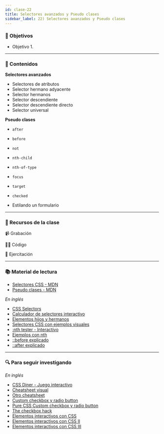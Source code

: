 ```yaml
---
id: clase-22
title: Selectores avanzados y Pseudo clases
sidebar_label: 22) Selectores avanzados y Pseudo clases
---
```


### 🏁 Objetivos

- Objetivo 1.

---

### 📝 Contenidos

**Selectores avanzados**

- Selectores de atributos
- Selector hermano adyacente
- Selector hermanos
- Selector descendiente
- Selector descendiente directo
- Selector universal

**Pseudo clases**

- `after`
- `before`
- `not`
- `nth-child`
- `nth-of-type`
- `focus`
- `target`
- `checked`

- Estilando un formulario

---

### 🚀 Recursos de la clase

📹 Grabación

👩‍💻 Código

💪 Ejercitación

---

### 📚 Material de lectura

- [Selectores CSS - MDN](https://developer.mozilla.org/es/docs/Learn/CSS/Building_blocks/Selectores_CSS)
- [Pseudo clases - MDN](https://developer.mozilla.org/es/docs/Web/CSS/Pseudo-classes)

_En inglés_

- [CSS Selectors](https://www.internetingishard.com/html-and-css/css-selectors/)
- [Calculador de selectores interactivo](https://hugogiraudel.github.io/selectors-explained/?s=a%255Bhref%253D%2522hola%2522%255D)
- [Elementos hijos y hermanos](https://css-tricks.com/child-and-sibling-selectors/)
- [Selectores CSS con ejemplos visuales](https://www.freecodecamp.org/news/explained-css-pseudo-classes-cef3c3177361/)
- [:nth tester - Interactivo](https://css-tricks.com/examples/nth-child-tester/)
- [Ejemplos con nth](https://css-tricks.com/useful-nth-child-recipies/)
- [::before explicado](https://tympanus.net/codrops/css_reference/before/)
- [::after explicado](https://tympanus.net/codrops/css_reference/after/)

---

### 🔍 Para seguir investigando

_En inglés_

- [CSS Diner - Juego interactivo](https://flukeout.github.io/)
- [Cheatsheet visual](https://frontend30.com/css-selectors-cheatsheet/)
- [Otro cheatsheet](https://www.datocms-assets.com/19381/1580306481-the-ultimate-css-selectors-cheatsheet.pdf)
- [Custom checkbox y radio button](https://css-tricks.com/custom-styling-form-inputs-with-modern-css-features/)
- [Pure CSS Custom checkbox y radio button](https://medium.com/claritydesignsystem/pure-css-accessible-checkboxes-and-radios-buttons-54063e759bb3)
- [The checkbox hack](https://css-tricks.com/the-checkbox-hack/)
- [Elementos interactivos con CSS](http://youmightnotneedjs.com/)
- [Elementos interactivos con CSS II](https://dev.to/adrianbdesigns/you-can-create-these-elements-without-javascript-525a)
- [Elementos interactivos con CSS III](https://github.com/you-dont-need/You-Dont-Need-JavaScript)
